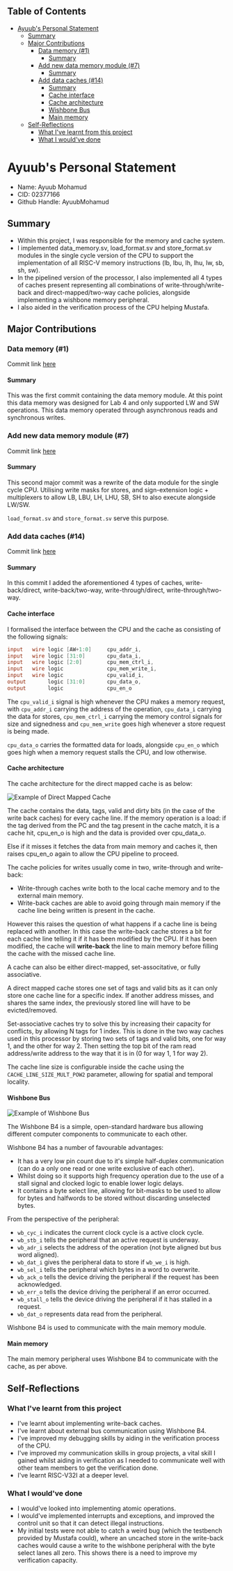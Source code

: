 ## Table of Contents
- [Ayuub's Personal Statement](#ayuubs-personal-statement)
  - [Summary](#summary)
  - [Major Contributions](#major-contributions)
    - [Data memory (#1)](#data-memory-1)
      - [Summary](#summary-1)
    - [Add new data memory module (#7)](#add-new-data-memory-module-7)
      - [Summary](#summary-2)
    - [Add data caches (#14)](#add-data-caches-14)
      - [Summary](#summary-3)
      - [Cache interface](#cache-interface)
      - [Cache architecture](#cache-architecture)
      - [Wishbone Bus](#wishbone-bus)
      - [Main memory](#main-memory)
  - [Self-Reflections](#self-reflections)
    - [What I've learnt from this project](#what-ive-learnt-from-this-project)
    - [What I would've done](#what-i-wouldve-done)

# Ayuub's Personal Statement

- Name: Ayuub Mohamud
- CID: 02377166
- Github Handle: AyuubMohamud

## Summary
- Within this project, I was responsible for the memory and cache system.
- I implemented data_memory.sv, load_format.sv and store_format.sv modules in the single cycle version of the CPU to support the implementation of all RISC-V memory instructions (lb, lbu, lh, lhu, lw, sb, sh, sw).
- In the pipelined version of the processor, I also implemented all 4 types of caches present representing all combinations of write-through/write-back and direct-mapped/two-way cache policies, alongside implementing a wishbone memory peripheral. 
- I also aided in the verification process of the CPU helping Mustafa.
## Major Contributions
### Data memory (#1)
Commit link [here](
https://github.com/maxryan4/RISC-V-T7/commit/d5e564a9062fa260a4a97fcbe2a407fa68bc4abe)

#### Summary
This was the first commit containing the data memory module. At this point this data memory was designed for Lab 4 and only supported LW and SW operations. This data memory operated through asynchronous reads and synchronous writes.

### Add new data memory module (#7)
Commit link [here](
https://github.com/maxryan4/RISC-V-T7/commit/dc2bb3c7de94a36fde7bb57077794ab9287112db)
#### Summary
This second major commit was a rewrite of the data module for the single cycle CPU. Utilising write masks for stores, and sign-extension logic + multiplexers to allow LB, LBU, LH, LHU, SB, SH to also execute alongside LW/SW.

```load_format.sv``` and ```store_format.sv``` serve this purpose.
### Add data caches (#14)
Commit link [here](https://github.com/maxryan4/RISC-V-T7/commit/016f312dd303449d2a6fb6c382cb7311dcc0c273)
#### Summary
In this commit I added the aforementioned 4 types of caches, write-back/direct, write-back/two-way, write-through/direct, write-through/two-way.
#### Cache interface
I formalised the interface between the CPU and the cache as consisting of the following signals:
```Verilog
input   wire logic [AW+1:0]     cpu_addr_i,
input   wire logic [31:0]       cpu_data_i,
input   wire logic [2:0]        cpu_mem_ctrl_i,
input   wire logic              cpu_mem_write_i,
input   wire logic              cpu_valid_i,
output       logic [31:0]       cpu_data_o,
output       logic              cpu_en_o
```
The ```cpu_valid_i``` signal is high whenever the CPU makes a memory request, with ```cpu_addr_i``` carrying the address of the operation, ```cpu_data_i``` carrying the data for stores, ```cpu_mem_ctrl_i``` carrying the memory control signals for size and signedness and ```cpu_mem_write``` goes high whenever a store request is being made.

```cpu_data_o``` carries the formatted data for loads, alongside ```cpu_en_o``` which goes high when a memory request stalls the CPU, and low otherwise.
#### Cache architecture
The cache architecture for the direct mapped cache is as below:

![Example of Direct Mapped Cache](images/cache.svg)

The cache contains the data, tags, valid and dirty bits (in the case of the write back caches) for every cache line. If the memory operation is a load: if the tag derived from the PC and the tag present in the cache match, it is a cache hit, cpu_en_o is high and the data is provided over cpu_data_o. 

Else if it misses it fetches the data from main memory and caches it, then raises cpu_en_o again to allow the CPU pipeline to proceed.

The cache policies for writes usually come in two, write-through and write-back:
- Write-through caches write both to the local cache memory and to the external main memory.
- Write-back caches are able to avoid going through main memory if the cache line being written is present in the cache.

However this raises the question of what happens if a cache line is being replaced with another. In this case the write-back cache stores a bit for each cache line telling it if it has been modified by the CPU. If it has been modified, the cache will **write-back** the line to main memory before filling the cache with the missed cache line.

A cache can also be either direct-mapped, set-associtative, or fully associative.

A direct mapped cache stores one set of tags and valid bits as it can only store one cache line for a specific index. If another address misses, and shares the same index, the previously stored line will have to be evicted/removed. 

Set-associative caches try to solve this by increasing their capacity for conflicts, by allowing N tags for 1 index. This is done in the two way caches used in this processor by storing two sets of tags and valid bits, one for way 1, and the other for way 2. Then setting the top bit of the ram read address/write address to the way that it is in (0 for way 1, 1 for way 2).

The cache line size is configurable inside the cache using the ```CACHE_LINE_SIZE_MULT_POW2``` parameter, allowing for spatial and temporal locality.
#### Wishbone Bus
![Example of Wishbone Bus](images/wb.drawio.svg)

The Wishbone B4 is a simple, open-standard hardware bus allowing different computer components to communicate to each other.

Wishbone B4 has a number of favourable advantages:
  - It has a very low pin count due to it's simple half-duplex communication (can do a only one read or one write exclusive of each other).
  - Whilst doing so it supports high frequency operation due to the use of a stall signal and clocked logic to enable lower logic delays.
  - It contains a byte select line, allowing for bit-masks to be used to allow for bytes and halfwords to be stored without discarding unselected bytes.

From the perspective of the peripheral:
- ```wb_cyc_i``` indicates the current clock cycle is a active clock cycle.
- ```wb_stb_i``` tells the peripheral that an active request is underway.
- ```wb_adr_i``` selects the address of the operation (not byte aligned but bus word aligned).
- ```wb_dat_i``` gives the peripheral data to store if ```wb_we_i``` is high.
- ```wb_sel_i``` tells the peripheral which bytes in a word to overwrite.
- ```wb_ack_o``` tells the device driving the peripheral if the request has been acknowledged.
- ```wb_err_o``` tells the device driving the peripheral if an error occurred.
- ```wb_stall_o``` tells the device driving the peripheral if it has stalled in a request.
- ```wb_dat_o``` represents data read from the peripheral.

Wishbone B4 is used to communicate with the main memory module.

#### Main memory
The main memory peripheral uses Wishbone B4 to communicate with the cache, as per above.

## Self-Reflections
### What I've learnt from this project
- I've learnt about implementing write-back caches.
- I've learnt about external bus communication using Wishbone B4.
- I've improved my debugging skills by aiding in the verification process of the CPU.
- I've improved my communication skills in group projects, a vital skill I gained whilst aiding in verification as I needed to communicate well with other team members to get the verification done.
- I've learnt RISC-V32I at a deeper level.

### What I would've done
- I would've looked into implementing atomic operations.
- I would've implemented interrupts and exceptions, and improved the control unit so that it can detect illegal instructions.
- My initial tests were not able to catch a weird bug (which the testbench provided by Mustafa could), where an uncached store in the write-back caches would cause a write to the wishbone peripheral with the byte select lanes all zero. This shows there is a need to improve my verification capacity.
